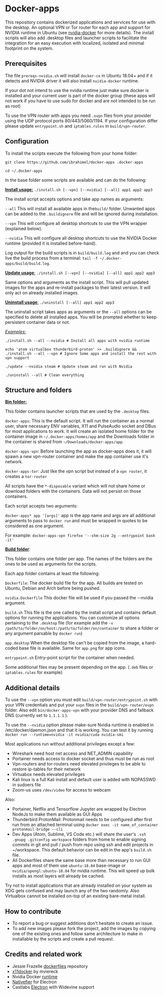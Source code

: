 # **Docker-apps**

This repository contains dockerized applications and services for use with the desktop. An optional VPN or Tor router for each app and support for NVIDIA runtime in Ubuntu (see [nvidia-docker](https://github.com/NVIDIA/nvidia-docker) for more details). The install scripts will also add .desktop files and launcher scripts to facilitate the integration for an easy execution with localized, isolated and minimal footprint on the system.


## **Prerequisites**

The file `prereqs-nvidia.sh` will install `docker-ce` in Ubuntu 18.04+ and if it detects and NVIDIA driver it will also install `nvidia-docker` runtime.

If your dot not intend to use the nvidia runtime just make sure docker is installed and your current user is part of the docker group (these apps will not work if you have to use sudo for docker and are not intended to be run as root)

To use the VPN router with apps you need `.ovpn` files from your provider using the UDP protocol ports 80/443/5060/1194. If your configuration differ please update `entrypoint.sh` and `iptables.rules` in `build/vpn-router`.



## **Configuration**

To install the scripts execute the following from your home folder:

`git clone https://github.com/ibrahimel/docker-apps .docker-apps`

`cd ~/.docker-apps`

In the base folder some scripts are available and can do the following:

<u>**Install usage:**</u> `./install.sh [--vpn] [--nvidia] [--all] app1 app2 app3`

The install script accepts options and take app names as arguments:

`--all` This will install all available apps in the`build/` folder. Unwanted apps can be added to the `.buildignore` file and will be ignored during installation.

`--vpn` This will configure all desktop shortcuts to use the VPN wrapper (explained below).

`--nvidia` This will configure all desktop shortcuts to use the NVIDIA Docker runtime (provided it is installed before-hand).

Log output for the build scripts is in `build/build.log` and and you can check live the build process from a terminal: `tail -f ~/.docker-apps/build/build.log`.

<u>**Update usage**:</u> `./install.sh [--vpn] [--nvidia] [--all] app1 app2 app3`

Same options and arguments as the install script. This will pull updated images for the apps and re-install packages to their latest version. It will only act on already installed images.

<u>**Uninstall usage**:</u> `./uninstall [--all] app1 app2 app3`

The uninstall script takes apps as arguments or the `--all` options can be specified to delete all installed apps. You will be prompted whether to keep persistent container data or not.

<u>*Examples:*</u>

`./install.sh --all --nvidia # Install all apps with nvidia runtime`

`echo 'atom virtualbox thunderbird-proton' >> .buildignore && ./install.sh --all --vpn # Ignore Some apps and install the rest with vpn support`

`./update --nvidia steam # Update steam and run with Nvidia`

`./uninstall --all # Clean everything`



## **Structure and folders**

**<u>Bin folder:</u>**

This folder contains launcher scripts that are used by the `.desktop` files.

`docker-apps`: This is the default script. It will run the container as a normal user, share necessary ENV variables, X11 and PulseAudio socket and DBus for most applications to work. It will create an isolated home folder for the container image in `~/.docker-apps/homes/app` and the Downloads folder in the container is shared from `~/Downloads/docker-apps/app`.

`docker-apps-vpn`: Before launching the app as docker-apps does it, it will spawn a new vpn-router container and make the app container use it's network.

`docker-apps-tor`: Just like the vpn script but instead of a `vpn router`, it creates a `tor-router`

All scripts have the `*-disposable` variant which will not share home or download folders with the containers. Data will not persist on those containers.

Each script accepts two arguments: 

`docker-apps* app '[args]'` app is the app name and args are all additional arguments to pass to `docker run` and must be wrapped in quotes to  be considered as one argument.

For example: `docker-apps-vpn firefox '--shm-size 2g --entrypoint bash -it'`

<u>**Build folder**</u>:

This folder contains one folder per app. The names of the folders are the ones to be used as arguments for the scripts.

Each app folder contains at least the following:

`Dockerfile`: The docker build file for the app. All builds are tested on Ubuntu, Debian and Arch before being pushed.

`nvidia.Dockerfile` This docker file will be used if you passed the --nvidia argument.

`build.sh` This file is the one called by the install script and contains default options for running the applications. You can customize all options pertaining to the `.desktop` file (for example add the `-v /path/to/folder/on/host:/path/to/folder/on/container` to share a folder or any argument parsable by `docker run`)

`app.desktop` When the desktop file can't be copied from the image, a hard-coded base file is available. Same for `app.png` for app icons.

`entrypoint.sh`  Entry-point script for the container when needed.

Some additional files may be present depending on the app. (`.deb` files or `iptables.rules` for example)



## **Additional details**

To use the `--vpn` option you must edit `build/vpn-router/entrypoint.sh` with your VPN credentials and put your `ovpn` files in the `build/vpn-router/ovpn` folder. Also edit `bin/docker-apps-vpn` with your provider DNS and fallback DNS (currently set to `1.1.1.1` ).

To use the `--nvidia` option please make-sure Nvidia runtime is enabled in /etc/docker/daemon.json and that it is working. You can test it by running  `docker run --runtime=nvidia -it nvidia/cuda nvidia-smi`

Most applications run without additional privileges except a few:

- Wireshark need host net access and NET_ADMIN capability
- Portainer needs access to docker socket and thus must be run as root
- Vpn-routers and tor-routers need elevated privileges to be able to restore ip-tables for their network
- Virtuabox needs elevated privileges
- Kali linux is a full Kali install and default user is added with NOPASSWD in sudoers file
- Zoom-us uses `/dev/video` for access to webcam

Also:

- Portainer, Netflix and Tensorflow Jupyter are wrapped by Electron NodeJs to make them available as GUI Apps
- Thunderbird ProtonMail: Protonmail needs to be configured after first run from an attached terminal using `docker exec -it name_of_container protonmail-bridge --cli`
- Dev Apps (Atom, Sublime, VS Code etc.) will share the user's `.ssh .gnupg .gitconfig workspace` folders from home to enable signing commits in git and pull / push from repo using ssh and edit projects in ~/workspace. This default behavior can be edit in the app's `build.sh` file.
- All Dockerfiles share the same base more than necessary to run GUI apps and most of them use `ubuntu:18.04` base-image or `nvidia/opengl:ubuntu-18.04` for nvidia runtime. This will speed up bulk installs as most layers will already be cached.

Try not to install applications that are already installed on your system as XDG gets confused and may launch any of the two randomly. Also Virtualbox cannot be installed on-top of an existing bare-metal install.



## **How to contribute**

- To report a bug or suggest additions don't hesitate to create an issue.
- To add new images please fork the project, add the images by copying one of the existing ones and follow same architecture to make in installable by the scripts and create a pull request.



## **Credits and related work**

- Jessie Frazelle [dockerfiles](https://github.com/jessfraz/dockerfiles) repository
- [x11docker](https://github.com/mviereck/x11docker) by mviereck
- Nvidia Docker [runtime](https://github.com/NVIDIA/nvidia-docker)
- [Nativefier](https://github.com/jiahaog/nativefier) for Electron
- Castlabs [Electron](https://github.com/castlabs/electron-releases) with Widevine support



